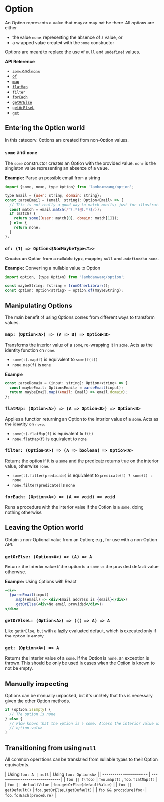 # Option

An Option represents a value that may or may not be there. All options are either

* the value `none`, representing the absence of a value, or
* a wrapped value created with the `some` constructor

Options are meant to replace the use of `null` and `undefined` values.

**API Reference**

* [`some` and `none`](https://github.com/danwang/lambdanwang/blob/master/docs/option.md#some-and-none)
* [`of`](https://github.com/danwang/lambdanwang/blob/master/docs/option.md#of-t--optionnonmaybetypet)
* [`map`](https://github.com/danwang/lambdanwang/blob/master/docs/option.md#map-optiona--a--b--optionb)
* [`flatMap`](https://github.com/danwang/lambdanwang/blob/master/docs/option.md#flatmap-optiona--a--optionb--optionb)
* [`filter`](https://github.com/danwang/lambdanwang/blob/master/docs/option.md#filter-optiona--a--boolean--optiona)
* [`forEach`](https://github.com/danwang/lambdanwang/blob/master/docs/option.md#foreach-optiona--a--void--void)
* [`getOrElse`](https://github.com/danwang/lambdanwang/blob/master/docs/option.md#getorelse-optiona--a--a)
* [`getOrElseL`](https://github.com/danwang/lambdanwang/blob/master/docs/option.md#getorelsel-optiona----a--a)
* [`get`](https://github.com/danwang/lambdanwang/blob/master/docs/option.md#get-optiona--a)

## Entering the Option world

In this category, Options are created from non-Option values.

### `some` and `none`

The `some` constructor creates an Option with the provided value. `none` is the
singleton value representing an absence of a value.

**Example:** Parse an possible email from a string

```jsx
import {some, none, type Option} from 'lambdanwang/option';

type Email = {user: string, domain: string};
const parseEmail = (email: string): Option<Email> => {
  // This is not really a good way to match emails; just for illustration
  const match = email.match(/^(.*)@(.*)$/));
  if (match) {
    return some({user: match[0], domain: match[1]});
  } else {
    return none;
  }
};
```

### `of: (T) => Option<$NonMaybeType<T>>`

Creates an Option from a nullable type, mapping `null` and `undefined` to `none`.

**Example:** Converting a nullable value to Option

```jsx
import option, {type Option} from 'lambdanwang/option';

const maybeString: ?string = fromOtherLibrary();
const option: Option<string> = option.of(maybeString);
```

## Manipulating Options

The main benefit of using Options comes from different ways to transform values.

### `map: (Option<A>) => (A => B) => Option<B>`

Transforms the interior value of a `some`, re-wrapping it in `some`. Acts as
the identity function on `none`.

* `some(t).map(f)` is equivalent to `some(f(t))`
* `none.map(f)` is `none`

**Example**

```jsx
const parseDomain = (input: string): Option<string> => {
  const maybeEmail: Option<Email> = parseEmail(input);
  return maybeEmail.map((email: Email) => email.domain);
};
```

### `flatMap: (Option<A>) => (A => Option<B>) => Option<B>`

Applies a function returning an Option to the interior value of a `some`. Acts
as the identity on `none`.

* `some(t).flatMap(f)` is equivalent to `f(t)`
* `none.flatMap(f)` is equivalent to `none`

### `filter: (Option<A>) => (A => boolean) => Option<A>`

Returns the option if it is a `some` and the predicate returns true on the
interior value, otherwise `none`.

* `some(t).filter(predicate)` is equivalent to `predicate(t) ? some(t) : none`
* `none.filter(predicate)` is `none`

### `forEach: (Option<A>) => (A => void) => void`

Runs a procedure with the interior value if the Option is a `some`, doing
nothing otherwise.

## Leaving the Option world

Obtain a non-Optional value from an Option; e.g., for use with a non-Option
API.

### `getOrElse: (Option<A>) => (A) => A`

Returns the interior value if the option is a `some` or the provided default
value otherwise.

**Example:** Using Options with React

```jsx
<div>
  {parseEmail(input)
    .map((email) => <div>Email address is {email}</div>)
    .getOrElse(<div>No email provided</div>)}
</div>
```

### `getOrElseL: (Option<A>) => (() => A) => A`

Like `getOrElse`, but with a lazily evaluated default, which is executed only
if the option is empty.

### `get: (Option<A>) => A`

Returns the interior value of a `some`. If the Option is `none`, an exception
is thrown. This should be only be used in cases when the Option is known to not
be empty.

## Manually inspecting

Options can be manually unpacked, but it's unlikely that this is necessary
given the other Option methods.

```jsx
if (option.isEmpty) {
  // The option is none
} else {
  // Flow knows that the option is a some. Access the interior value with
  // option.value
}
```

## Transitioning from using `null`

All common operations can be translated from nullable types to their Option
equivalents.

| Using `foo: A | null`   | Using `foo: Option<A>`          |
| ----------------------- | ------------------------------- |
| `foo || f(foo)`         | `foo.map(f)` , `foo.flatMap(f)` |
| `foo || defaultValue`   | `foo.getOrElse(defaultValue)`   |
| `foo || getDefault()`   | `foo.getOrElseL(getDefault)`    |
| `foo && procedure(foo)` | `foo.forEach(procedure)`        |
